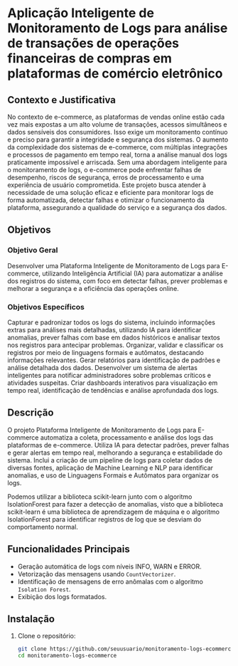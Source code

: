 # Aplicação Inteligente de Monitoramento de Logs para análise de transações de operações financeiras de compras em plataformas de comércio eletrônico 
##  Contexto e Justificativa

No contexto de e-commerce, as plataformas de vendas online estão cada vez mais expostas a um alto volume de transações, acessos simultâneos e dados sensíveis dos consumidores. Isso exige um monitoramento contínuo e preciso para garantir a integridade e segurança dos sistemas. O aumento da complexidade dos sistemas de e-commerce, com múltiplas integrações e processos de pagamento em tempo real, torna a análise manual dos logs praticamente impossível e arriscada. Sem uma abordagem inteligente para o monitoramento de logs, o e-commerce pode enfrentar falhas de desempenho, riscos de segurança, erros de processamento e uma experiência de usuário comprometida. Este projeto busca atender à necessidade de uma solução eficaz e eficiente para monitorar logs de forma automatizada, detectar falhas e otimizar o funcionamento da plataforma, assegurando a qualidade do serviço e a segurança dos dados.

##  Objetivos

### Objetivo Geral

Desenvolver uma Plataforma Inteligente de Monitoramento de Logs para E-commerce, utilizando Inteligência Artificial (IA) para automatizar a análise dos registros do sistema, com foco em detectar falhas, prever problemas e melhorar a segurança e a eficiência das operações online.

### Objetivos Específicos

Capturar e padronizar todos os logs do sistema, incluindo informações extras para análises mais detalhadas, utilizando IA para identificar anomalias, prever falhas com base em dados históricos e analisar textos nos registros para antecipar problemas. Organizar, validar e classificar os registros por meio de linguagens formais e autômatos, destacando informações relevantes. Gerar relatórios para identificação de padrões e análise detalhada dos dados. Desenvolver um sistema de alertas inteligentes para notificar administradores sobre problemas críticos e atividades suspeitas. Criar dashboards interativos para visualização em tempo real, identificação de tendências e análise aprofundada dos logs. 

##  Descrição

O projeto Plataforma Inteligente de Monitoramento de Logs para E-commerce automatiza a coleta, processamento e análise dos logs das plataformas de e-commerce. Utiliza IA para detectar padrões, prever falhas e gerar alertas em tempo real, melhorando a segurança e estabilidade do sistema. Inclui a criação de um pipeline de logs para coletar dados de diversas fontes, aplicação de Machine Learning e NLP para identificar anomalias, e uso de Linguagens Formais e Autômatos para organizar os logs.   
 
Podemos utilizar a biblioteca scikit-learn junto com o algoritmo IsolationForest para fazer a detecção de anomalias, visto que a biblioteca scikit-learn é uma biblioteca de aprendizagem de máquina e o algoritmo IsolationForest para identificar registros de log que se desviam do comportamento normal. 

##  Funcionalidades Principais

- Geração automática de logs com níveis INFO, WARN e ERROR.
- Vetorização das mensagens usando `CountVectorizer`.
- Identificação de mensagens de erro anômalas com o algoritmo `Isolation Forest`.
- Exibição dos logs formatados.

##  Instalação

1. Clone o repositório:
   ```bash
   git clone https://github.com/seuusuario/monitoramento-logs-ecommerce.git
   cd monitoramento-logs-ecommerce
